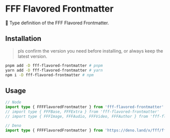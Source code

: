 # FFF Flavored Frontmatter

🌟 Type definition of the FFF Flavored Frontmatter.

## Installation

> pls confirm the version you need before installing, or always keep the latest version.

```bash
pnpm add -D fff-flavored-frontmatter # pnpm
yarn add -D fff-flavored-frontmatter # yarn
npm i -D fff-flavored-frontmatter # npm
```

## Usage

```ts
// Node
import type { FFFFlavoredFrontmatter } from 'fff-flavored-frontmatter'
// import type { FFFBase, FFFExtra } from 'fff-flavored-frontmatter'
// import type { FFFImage, FFFAudio, FFFVideo, FFFAuthor } from 'fff-flavored-frontmatter'

// Deno
import type { FFFFlavoredFrontmatter } from 'https://deno.land/x/fff/fff.ts'
```

